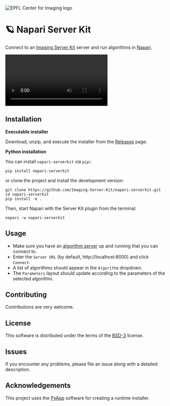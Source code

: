 ![EPFL Center for Imaging logo](https://imaging.epfl.ch/resources/logo-for-gitlab.svg)
# 🪐 Napari Server Kit

Connect to an [Imaging Server Kit](https://github.com/Imaging-Server-Kit/imaging-server-kit) server and run algorithms in [Napari](https://napari.org/stable/).

<video width="320" autoplay loop>
    <source src="./assets/screencast.webm" type="video/webm">
    Your browser does not support the video tag.
</video>

## Installation

**Executable installer**

Download, unzip, and execute the installer from the [Releases](https://github.com/Imaging-Server-Kit/napari-serverkit/releases) page.

**Python installation**

You can install `napari-serverkit` via `pip`::

```
pip install napari-serverkit
```

or clone the project and install the development version:

```
git clone https://github.com/Imaging-Server-Kit/napari-serverkit.git
cd napari-serverkit
pip install -e .
```

Then, start Napari with the Server Kit plugin from the terminal:

```
napari -w napari-serverkit
```

## Usage

- Make sure you have an [algorithm server](https://github.com/Imaging-Server-Kit/imaging-server-kit) up and running that you can connect to.
- Enter the `Server URL` (by default, http://localhost:8000) and click `Connect`.
- A list of algorithms should appear in the `Algorithm` dropdown.
- The `Parameters` layout should update according to the parameters of the selected algorithm.

## Contributing

Contributions are very welcome.

## License

This software is distributed under the terms of the [BSD-3](http://opensource.org/licenses/BSD-3-Clause) license.

## Issues

If you encounter any problems, please file an issue along with a detailed description.

## Acknowledgements

This project uses the [PyApp](https://github.com/ofek/pyapp) software for creating a runtime installer.